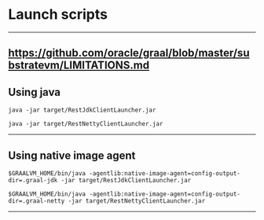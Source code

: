 # Launch scripts

--------------------------------------------------------------------------------------------------------------------------------------------
https://github.com/oracle/graal/blob/master/substratevm/LIMITATIONS.md
--------------------------------------------------------------------------------------------------------------------------------------------
## Using java

```shell script
java -jar target/RestJdkClientLauncher.jar
```

```shell script
java -jar target/RestNettyClientLauncher.jar
```
--------------------------------------------------------------------------------------------------------------------------------------------
## Using native image agent

```shell script
$GRAALVM_HOME/bin/java -agentlib:native-image-agent=config-output-dir=.graal-jdk -jar target/RestJdkClientLauncher.jar
```

```shell script
$GRAALVM_HOME/bin/java -agentlib:native-image-agent=config-output-dir=.graal-netty -jar target/RestNettyClientLauncher.jar
```
--------------------------------------------------------------------------------------------------------------------------------------------
